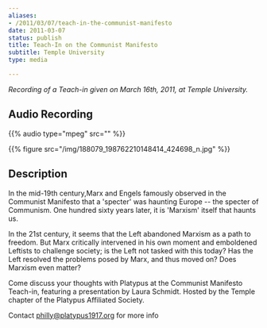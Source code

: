 ```yaml
---
aliases:
- /2011/03/07/teach-in-the-communist-manifesto
date: 2011-03-07
status: publish
title: Teach-In on the Communist Manifesto
subtitle: Temple University
type: media

---
```

_Recording of a Teach-in given on March 16th, 2011, at Temple University._

## Audio Recording

{{% audio type="mpeg" src="" %}}

{{% figure src="/img/188079_198762210148414_424698_n.jpg" %}}

## Description

In the mid-19th century,Marx and Engels famously observed in the Communist Manifesto that a 'specter' was haunting Europe -- the specter of Communism. One hundred sixty years later, it is 'Marxism' itself that haunts us.

In the 21st century, it seems that the Left abandoned Marxism as a path to freedom. But Marx critically intervened in his own moment and emboldened Leftists to challenge society; is the Left not tasked with this today? Has the Left resolved the problems posed by Marx, and thus moved on? Does Marxism even matter?

Come discuss your thoughts with Platypus at the Communist Manifesto Teach-in, featuring a presentation by Laura Schmidt. Hosted by the Temple chapter of the Platypus Affiliated Society.


Contact <philly@platypus1917.org> for more info
